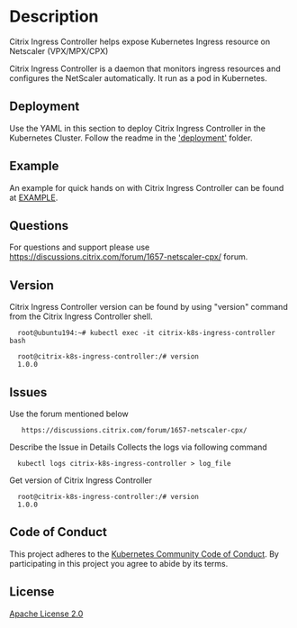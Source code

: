 # Description

Citrix Ingress Controller helps expose Kubernetes Ingress resource on Netscaler (VPX/MPX/CPX) 

Citrix Ingress Controller is a daemon that monitors ingress resources and configures the NetScaler automatically. It run as a pod in Kubernetes.


## Deployment 
Use the YAML in this section to deploy Citrix Ingress Controller in the Kubernetes Cluster. Follow the readme in the ['deployment'](https://code.citrite.net/projects/NS/repos/citrix-k8s-ingress-controller/browse/deployment) folder. 

## Example
An example for quick hands on with Citrix Ingress Controller  can be found at [EXAMPLE](https://code.citrite.net/projects/NS/repos/citrix-k8s-ingress-controller/browse/example). 

## Questions
For questions and support please use https://discussions.citrix.com/forum/1657-netscaler-cpx/ forum. 

## Version
Citrix Ingress Controller version can be found by using "version" command from the Citrix Ingress Controller shell.
```
  root@ubuntu194:~# kubectl exec -it citrix-k8s-ingress-controller  bash

  root@citrix-k8s-ingress-controller:/# version
  1.0.0
```
## Issues
Use the forum mentioned below
```
   https://discussions.citrix.com/forum/1657-netscaler-cpx/
```
Describe the Issue in Details 
Collects the logs via following command
```
  kubectl logs citrix-k8s-ingress-controller > log_file
```
Get version of Citrix Ingress Controller
```
  root@citrix-k8s-ingress-controller:/# version
  1.0.0
```

## Code of Conduct
This project adheres to the [Kubernetes Community Code of Conduct](https://github.com/kubernetes/community/blob/master/code-of-conduct.md). By participating in this project you agree to abide by its terms.

## License
[Apache License 2.0](https://code.citrite.net/projects/NS/repos/citrix-k8s-ingress-controller/browse/license/LICENSE)
